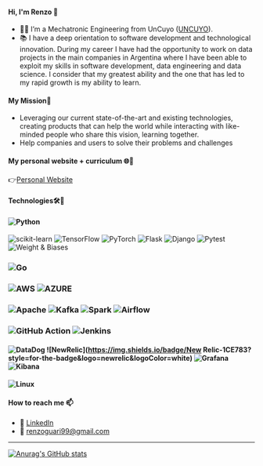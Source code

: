 #### Hi, I'm Renzo 👋

- 👨‍🎓 I’m a Mechatronic Engineering from UnCuyo ([UNCUYO](https://ingenieria.uncuyo.edu.ar/)).
- 📚 I have a deep orientation to software development and technological innovation. During my career I have had the opportunity to work on data projects in the main companies in Argentina where I have been able to exploit my skills in software development, data engineering and data science. I consider that my greatest ability and the one that has led to my rapid growth is my ability to learn.

####  My Mission🌄
- Leveraging our current state-of-the-art and existing technologies, creating products that can help the world while interacting with like-minded people who share this vision, learning together. 
- Help companies and users to solve their problems and challenges

#### My personal website + curriculum 🌐📃
👉[Personal Website](https://renzo-guarise.github.io/home/)

#### Technologies🛠🧰
#### ![Python](https://img.shields.io/badge/python-3670A0?style=for-the-badge&logo=python&logoColor=ffdd54)
![scikit-learn](https://img.shields.io/badge/scikit--learn-%23F7931E.svg?style=for-the-badge&logo=scikit-learn&logoColor=white)
![TensorFlow](https://img.shields.io/badge/TensorFlow-FF6F00?style=for-the-badge&logo=tensorflow&logoColor=white)
![PyTorch](https://img.shields.io/badge/PyTorch-%23EE4C2C.svg?style=for-the-badge&logo=PyTorch&logoColor=white)
![Flask](https://img.shields.io/badge/flask-%23000.svg?style=for-the-badge&logo=flask&logoColor=white)
![Django](https://img.shields.io/badge/django-%23092E20.svg?style=for-the-badge&logo=django&logoColor=white)
![Pytest](https://img.shields.io/badge/django-%23092E20.svg?style=for-the-badge&logo=pytest&logoColor=white)
![Weight & Biases](https://img.shields.io/badge/Weights_&_Biases-FFBE00?style=for-the-badge&logo=WeightsAndBiases&logoColor=white)

### ![Go](	https://img.shields.io/badge/Go-00ADD8?style=for-the-badge&logo=go&logoColor=white)

### ![AWS](https://img.shields.io/badge/Amazon_AWS-FF9900?style=for-the-badge&logo=amazonaws&logoColor=white) ![AZURE](https://img.shields.io/badge/Azure_DevOps-0078D7?style=for-the-badge&logo=azure-devops&logoColor=white) 

### ![Apache](https://img.shields.io/badge/Apache-D22128?style=for-the-badge&logo=Apache&logoColor=white) ![Kafka](https://img.shields.io/badge/Apache_Kafka-231F20?style=for-the-badge&logo=apache-kafka&logoColor=white) ![Spark](https://img.shields.io/badge/Apache_Kafka-231F20?style=for-the-badge&logo=apache-kafka&logoColor=white) ![Airflow](https://img.shields.io/badge/Airflow-017CEE?style=for-the-badge&logo=Apache%20Airflow&logoColor=white)

### ![GitHub Action](https://img.shields.io/badge/Github%20Actions-282a2e?style=for-the-badge&logo=githubactions&logoColor=367cfe) ![Jenkins](https://img.shields.io/badge/Jenkins-D24939?style=for-the-badge&logo=Jenkins&logoColor=white)

#### ![DataDog](https://img.shields.io/badge/DATADOG-632CA6?style=for-the-badge&logo=datadog&logoColor=white) ![NewRelic](https://img.shields.io/badge/New Relic-1CE783?style=for-the-badge&logo=newrelic&logoColor=white) ![Grafana](https://img.shields.io/badge/Grafana-F2F4F9?style=for-the-badge&logo=grafana&logoColor=orange&labelColor=F2F4F9) ![Kibana](https://img.shields.io/badge/Kibana-005571?style=for-the-badge&logo=Kibana&logoColor=white) 

#### ![Linux](https://img.shields.io/badge/Linux-FCC624?style=for-the-badge&logo=linux&logoColor=black) 

#### How to reach me 📫
- 👥 [LinkedIn](https://www.linkedin.com/in/renzoe-guarise/)
- 📧 renzoguari99@gmail.com

---


[![Anurag's GitHub stats](https://github-readme-stats-git-masterrstaa-rickstaa.vercel.app/api?username=renzo-guarise&count_private=true&hide=issues,contribs&show_icons=true&theme=github_dark)](https://github.com/anuraghazra/github-readme-stats)

